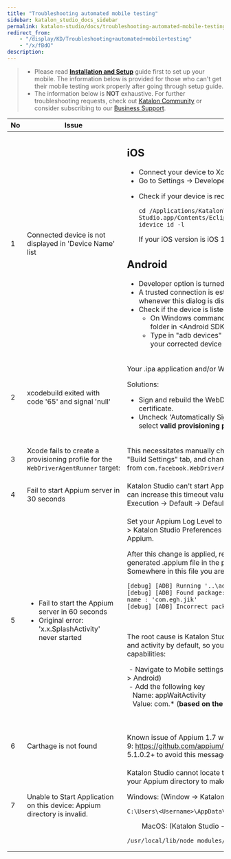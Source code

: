```yaml
---
title: "Troubleshooting automated mobile testing" 
sidebar: katalon_studio_docs_sidebar
permalink: katalon-studio/docs/troubleshooting-automated-mobile-testing.html 
redirect_from:
    - "/display/KD/Troubleshooting+automated+mobile+testing"
    - "/x/fBdO"
description: 
---
```

> *   Please read **[Installation and Setup](/display/KD/Before+You+Start)** guide first to set up your mobile. The information below is provided for those who can't get their mobile testing work properly after going through setup guide.
> *   The information below is **NOT** exhaustive. For further troubleshooting requests, check out [Katalon Community](https://forum.katalon.com/discussions) or consider subscribing to our [Business Support](https://www.katalon.com/support-service-options/).

<table><thead><tr><th>No</th><th>Issue</th><th>Solution</th></tr></thead><tbody><tr><td>1</td><td>Connected device is not displayed in 'Device Name' list</td><td><h2 id="Troubleshootingautomatedmobiletesting-iOS">iOS</h2><ul><li>Connect your&nbsp;device to Xcode.</li><li>Go to Settings -&gt;&nbsp;Developer&nbsp;&gt; turn ON&nbsp;UIAutomation.</li><li><p>Check if your device is recognized using the following commands on Terminal</p><pre><code class="language-groovy">cd /Applications/Katalon\ Studio.app/Contents/Eclipse/configuration/resources/tools/imobiledevice&nbsp;
idevice_id -l</code></pre><p>If your iOS version is iOS 11, make sure Katalon Studio's version is 5.3+.</p></li></ul><h2 id="Troubleshootingautomatedmobiletesting-Android">Android</h2><ul><li>Developer option is turned on.</li><li>A trusted&nbsp;connection is established by&nbsp;tapping&nbsp;on 'Trust this computer' whenever this dialog is displayed on your device.</li><li>Check if the device is listed using&nbsp;adb&nbsp;command:<ul><li>On Windows command line/ MacOS terminal: Navigate to platform-tools folder in &lt;Android SDK folder&gt;\platform-tools.</li><li>Type in "adb&nbsp;devices" and observe devices listed there. Make sure that your corrected device is listed there with online status.&nbsp;</li></ul></li></ul></td></tr><tr><td>2</td><td>xcodebuild exited with code&nbsp;'65'&nbsp;and signal&nbsp;'null'</td><td><p>Your .ipa application and/or WebDriverAgent is not signed correctly.</p>Solutions:<ul><li>Sign and rebuild the WebDriverAgent XCode project with your developer certificate.</li><li>Uncheck 'Automatically Signing' option from WebDriverAgentRunner and select <strong>valid provisioning profile</strong> (profile displayed as Eligible from the list)</li></ul></td></tr><tr><td>3</td><td>Xcode fails to create a provisioning profile for the <code>WebDriverAgentRunner</code>&nbsp;target:</td><td><p>This necessitates manually changing the bundle id for the target by going into the "Build Settings" tab, and changing the "Product Bundle Identifier" from&nbsp;<code>com.facebook.WebDriverAgentRunner</code>&nbsp;to something that Xcode will accept.</p></td></tr><tr><td>4</td><td>Fail to start Appium server in 30 seconds</td><td>Katalon Studio can't start Appium server within 30 seconds (default timeout). You can increase this timeout value from this settings: Project&nbsp;→ Settings&nbsp;→ Execution&nbsp;→ Default&nbsp;→ Default wait for elements timeout (in seconds)</td></tr><tr><td>5</td><td><ul><li>Fail to start the Appium server in 60 seconds</li><li>Original error: 'x.x.SplashActivity' never started</li></ul></td><td><p>Set your Appium Log Level to "Debug" which you can find this option in Windows &gt; Katalon Studio Preferences &gt; Katalon &gt; Mobile to generate debug logs of Appium.</p><p>After this change is applied, retry your record/spy session and then open generated&nbsp;.appium&nbsp;file in the project folder.&nbsp;<br>Somewhere in this file you are likely will see these lines:&nbsp;</p><pre><code class="language-groovy">[debug] [ADB] Running '..\adb.exe' with args: [...] 
[debug] [ADB] Found package: 'com.abc.def.xyz' and fully qualified activity name : 'com.egh.jik' 
[debug] [ADB] Incorrect package and activity. Retrying.</code></pre><p>&nbsp;</p><p>The root cause is Katalon Studio can't start application due to incorrect package and activity by default, so you need to add additional settings to desired capabilities:&nbsp;</p><p>&nbsp;-&nbsp;Navigate to Mobile settings (Project &gt; Settings &gt; Execution &gt; Default &gt; Mobile &gt; Android)&nbsp;<br>&nbsp;-&nbsp;Add the following key<br>&nbsp; &nbsp;Name: appWaitActivity&nbsp;<br>&nbsp; &nbsp;Value: com.* (<strong>based on the prefix of 'Found package' log</strong>)</p><p><br></p></td></tr><tr><td>6</td><td>Carthage&nbsp;is not found</td><td>Known issue of Appium 1.7 with Xcode 9:&nbsp;<a class="external-link" href="https://github.com/appium/appium/issues/9344" rel="nofollow">https://github.com/appium/appium/issues/9344</a>, so please use Katalon Studio 5.1.0.2+ to avoid this message.</td></tr><tr><td>7</td><td>Unable to Start Application on this device: Appium directory is invalid.</td><td><p>Katalon Studio cannot locate the provided Appium directory. Please double check your Appium directory to make sure it should be as shown below:</p><p>Windows: (Window&nbsp;→ Katalon Studio Preferences&nbsp;→ Mobile&nbsp;→ Appium Directory)</p><pre><code class="language-groovy">C:\Users\&lt;Username&gt;\AppData\Roaming\npm\node_modules\appium</code></pre><p>&nbsp; &nbsp; &nbsp; &nbsp; MacOS: (Katalon Studio&nbsp;→ Preferences&nbsp;→ Mobile&nbsp;→ Appium Directory)</p><pre><code class="language-groovy">/usr/local/lib/node_modules/appium</code></pre></td></tr></tbody></table>